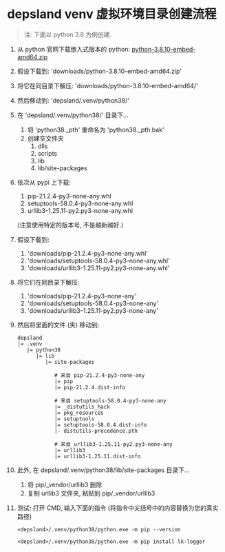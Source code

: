 # depsland venv 虚拟环境目录创建流程

> 注: 下面以 python 3.8 为例创建.

1. 从 python 官网下载嵌入式版本的 python: [python-3.8.10-embed-amd64.zip][1]

2. 假设下载到: 'downloads/python-3.8.10-embed-amd64.zip'

3. 将它在同目录下解压: 'downloads/python-3.8.10-embed-amd64/'

4. 然后移动到: 'depsland/.venv/python38/'

5. 在 'depsland/.venv/python38/' 目录下...
    1. 将 'python38._pth' 重命名为 'python38._pth.bak'
    2. 创建空文件夹
        1. dlls
        2. scripts
        3. lib
        4. lib/site-packages

6. 依次从 pypi 上下载:
    1. pip-21.2.4-py3-none-any.whl
    2. setuptools-58.0.4-py3-none-any.whl
    3. urllib3-1.25.11-py2.py3-none-any.whl

    (注意使用特定的版本号, 不是越新越好.)

7. 假设下载到:
    1. 'downloads/pip-21.2.4-py3-none-any.whl'
    2. 'downloads/setuptools-58.0.4-py3-none-any.whl'
    3. 'downloads/urllib3-1.25.11-py2.py3-none-any.whl'

8. 将它们在同目录下解压:
    1. 'downloads/pip-21.2.4-py3-none-any'
    2. 'downloads/setuptools-58.0.4-py3-none-any'
    3. 'downloads/urllib3-1.25.11-py2.py3-none-any'

9. 然后将里面的文件 (夹) 移动到:

    ```
    depsland
    |= .venv
       |= python38
          |= lib
             |= site-packages

                # 来自 pip-21.2.4-py3-none-any
                |= pip
                |= pip-21.2.4.dist-info

                # 来自 setuptools-58.0.4-py3-none-any
                |= _distutils_hack
                |= pkg_resources
                |= setuptools
                |= setuptools-58.0.4.dist-info
                |- distutils-precedence.pth

                # 来自 urllib3-1.25.11-py2.py3-none-any
                |= urllib3
                |= urllib3-1.25.11.dist-info
    ```

10. 此外, 在 depsland/.venv/python38/lib/site-packages 目录下...
    1. 将 pip/_vendor/urllib3 删除
    2. 复制 urllib3 文件夹, 粘贴到 pip/_vendor/urllib3

11. 测试: 打开 CMD, 输入下面的指令 (将指令中尖括号中的内容替换为您的真实路径)

    ```
    <depsland>/.venv/python38/python.exe -m pip --version
    ```

    ```
    <depsland>/.venv/python38/python.exe -m pip install lk-logger
    ```

[1]: https://www.python.org/ftp/python/3.8.10/python-3.8.10-embed-amd64.zip
